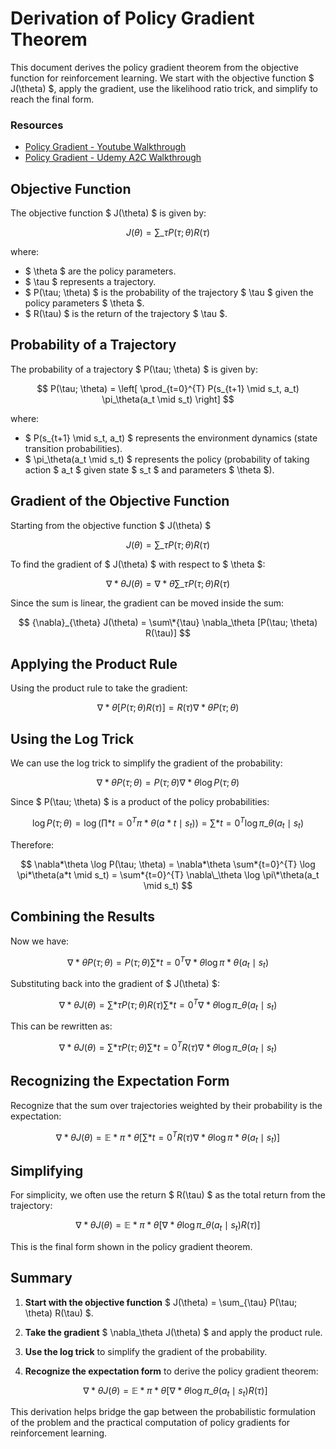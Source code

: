 # Derivation of Policy Gradient Theorem

This document derives the policy gradient theorem from the objective function for reinforcement learning. We start with the objective function $ J(\theta) $, apply the gradient, use the likelihood ratio trick, and simplify to reach the final form.

### Resources

- [Policy Gradient - Youtube Walkthrough](https://www.youtube.com/watch?v=-tkZf8rOEhU&list=PLCip3d1iHEMWlWV9fGh4eDTUs_otqosZU&index=10)
- [Policy Gradient - Udemy A2C Walkthrough](https://titancement.udemy.com/course/cutting-edge-artificial-intelligence/learn/lecture/14355778#overview)

## Objective Function

The objective function $ J(\theta) $ is given by:

$$ J(\theta) = \sum\_{\tau} P(\tau; \theta) R(\tau) $$

where:

- $ \theta $ are the policy parameters.
- $ \tau $ represents a trajectory.
- $ P(\tau; \theta) $ is the probability of the trajectory $ \tau $ given the policy parameters $ \theta $.
- $ R(\tau) $ is the return of the trajectory $ \tau $.

## Probability of a Trajectory

The probability of a trajectory $ P(\tau; \theta) $ is given by:

$$ P(\tau; \theta) = \left[ \prod_{t=0}^{T} P(s_{t+1} \mid s_t, a_t) \pi_\theta(a_t \mid s_t) \right] $$

where:

- $ P(s\_{t+1} \mid s_t, a_t) $ represents the environment dynamics (state transition probabilities).
- $ \pi\_\theta(a_t \mid s_t) $ represents the policy (probability of taking action $ a_t $ given state $ s_t $ and parameters $ \theta $).

## Gradient of the Objective Function

Starting from the objective function $ J(\theta) $

$$ J(\theta) = \sum\_{\tau} P(\tau; \theta) R(\tau) $$

To find the gradient of $ J(\theta) $ with respect to $ \theta $:

$$ \nabla*\theta J(\theta) = \nabla*\theta \sum\_{\tau} P(\tau; \theta) R(\tau) $$

Since the sum is linear, the gradient can be moved inside the sum:

$$ {\nabla}_{\theta} J(\theta) = \sum\*{\tau} \nabla_\theta [P(\tau; \theta) R(\tau)] $$

## Applying the Product Rule

Using the product rule to take the gradient:

$$ \nabla*\theta [P(\tau; \theta) R(\tau)] = R(\tau) \nabla*\theta P(\tau; \theta) $$

## Using the Log Trick

We can use the log trick to simplify the gradient of the probability:

$$ \nabla*\theta P(\tau; \theta) = P(\tau; \theta) \nabla*\theta \log P(\tau; \theta) $$

Since $ P(\tau; \theta) $ is a product of the policy probabilities:

$$ \log P(\tau; \theta) = \log \left( \prod*{t=0}^{T} \pi*\theta(a*t \mid s_t) \right) = \sum*{t=0}^{T} \log \pi\_\theta(a_t \mid s_t) $$

Therefore:

$$ \nabla*\theta \log P(\tau; \theta) = \nabla*\theta \sum*{t=0}^{T} \log \pi*\theta(a*t \mid s_t) = \sum*{t=0}^{T} \nabla\_\theta \log \pi\*\theta(a_t \mid s_t) $$

## Combining the Results

Now we have:

$$ \nabla*\theta P(\tau; \theta) = P(\tau; \theta) \sum*{t=0}^{T} \nabla*\theta \log \pi*\theta(a_t \mid s_t) $$

Substituting back into the gradient of $ J(\theta) $:

$$ \nabla*\theta J(\theta) = \sum*{\tau} P(\tau; \theta) R(\tau) \sum*{t=0}^{T} \nabla*\theta \log \pi\_\theta(a_t \mid s_t) $$

This can be rewritten as:

$$ \nabla*\theta J(\theta) = \sum*{\tau} P(\tau; \theta) \sum*{t=0}^{T} R(\tau) \nabla*\theta \log \pi\_\theta(a_t \mid s_t) $$

## Recognizing the Expectation Form

Recognize that the sum over trajectories weighted by their probability is the expectation:

$$ \nabla*\theta J(\theta) = \mathbb{E}*{\pi*\theta} \left[ \sum*{t=0}^{T} R(\tau) \nabla*\theta \log \pi*\theta(a_t \mid s_t) \right] $$

## Simplifying

For simplicity, we often use the return $ R(\tau) $ as the total return from the trajectory:

$$ \nabla*\theta J(\theta) = \mathbb{E}*{\pi*\theta} \left[ \nabla*\theta \log \pi\_\theta(a_t \mid s_t) R(\tau) \right] $$

This is the final form shown in the policy gradient theorem.

## Summary

1. **Start with the objective function** $ J(\theta) = \sum\_{\tau} P(\tau; \theta) R(\tau) $.
2. **Take the gradient** $ \nabla\_\theta J(\theta) $ and apply the product rule.
3. **Use the log trick** to simplify the gradient of the probability.
4. **Recognize the expectation form** to derive the policy gradient theorem:

   $$ \nabla*\theta J(\theta) = \mathbb{E}*{\pi*\theta} \left[ \nabla*\theta \log \pi\_\theta(a_t \mid s_t) R(\tau) \right] $$

This derivation helps bridge the gap between the probabilistic formulation of the problem and the practical computation of policy gradients for reinforcement learning.
